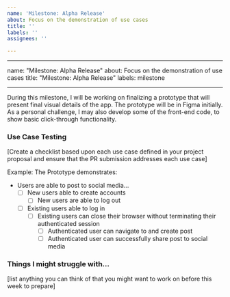 ```yaml
---
name: 'Milestone: Alpha Release'
about: Focus on the demonstration of use cases
title: ''
labels: ''
assignees: ''

---
```


---

name: "Milestone: Alpha Release"
about: Focus on the demonstration of use cases
title: "Milestone: Alpha Release"
labels: milestone

---

During this milestone, I will be working on finalizing a prototype that will present final visual details of the app. The prototype will be in Figma initially. As a personal challenge, I may also develop some of the front-end code, to show basic click-through functionality. 

### Use Case Testing

[Create a checklist based upon each use case defined in your project proposal and ensure that the PR submission addresses each use case]

Example: The Prototype demonstrates:

* Users are able to post to social media...
  * [ ] New users able to create accounts
    * [ ] New users are able to log out
  * [ ] Existing users able to log in
    * [ ] Existing users can close their browser without terminating their authenticated session
      * [ ] Authenticated user can navigate to and create post
      * [ ] Authenticated user can successfully share post to social media

### Things I might struggle with...

[list anything you can think of that you might want to work on before this week to prepare]
